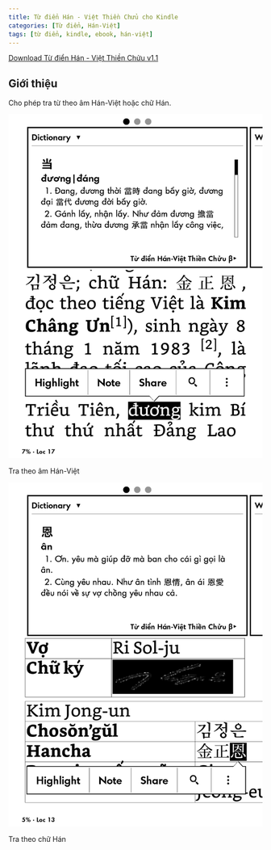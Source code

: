 ```yaml
---
title: Từ điển Hán - Việt Thiền Chửu cho Kindle
categories: [Từ điển, Hán-Việt]
tags: [từ điển, kindle, ebook, hán-việt]
---
```


[Download Từ điển Hán - Việt Thiền Chửu v1.1](https://github.com/catusf/tudien/releases/download/v1.1/TudienThienChuu.mobi)

## Giới thiệu

Cho phép tra từ theo âm Hán-Việt hoặc chữ Hán.

<img src="/assets/img/thienchuu-amhanviet.png" alt="Tra theo âm Hán-Việt" style="width: 600px;"/>

Tra theo âm Hán-Việt


<img src="/assets/img/thienchuu-amhan.png" alt="Tra theo chữ Hán" style="width: 600px;"/>

Tra theo chữ Hán
